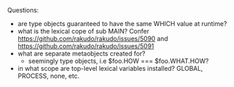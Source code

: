 Questions:
- are type objects guaranteed to have the same WHICH value at runtime?
- what is the lexical cope of sub MAIN? Confer https://github.com/rakudo/rakudo/issues/5090 and https://github.com/rakudo/rakudo/issues/5091
- what are separate metaobjects created for?
  - seemingly type objects, i.e $foo.HOW === $foo.WHAT.HOW?
- in what scope are top-level lexical variables installed? GLOBAL, PROCESS, none, etc.
